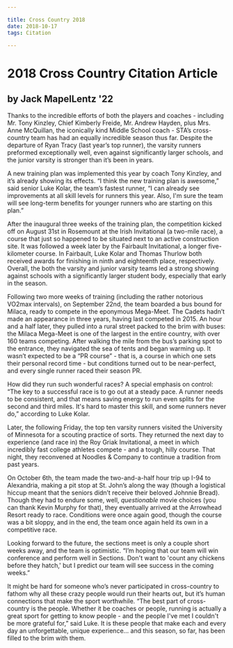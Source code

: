 ```yaml
---

title: Cross Country 2018
date: 2018-10-17
tags: Citation

---
```


# 2018 Cross Country Citation Article

## by Jack MapelLentz '22

Thanks to the incredible efforts of both the players and coaches - including Mr. Tony Kinzley, Chief Kimberly Freide, Mr. Andrew Hayden, plus Mrs. Anne McQuillan, the iconically kind Middle School coach - STA’s cross-country team has had an equally incredible season thus far. Despite the departure of Ryan Tracy (last year’s top runner), the varsity runners preformed exceptionally well, even against significantly larger schools, and the junior varsity is stronger than it’s been in years.

A new training plan was implemented this year by coach Tony Kinzley, and it’s already showing its effects. “I think the new training plan is awesome,” said senior Luke Kolar, the team’s fastest runner, “I can already see improvements at all skill levels for runners this year. Also, I'm sure the team will see long-term benefits for younger runners who are starting on this plan.”

After the inaugural three weeks of the training plan, the competition kicked off on August 31st in Rosemount at the Irish Invitational (a two-mile race), a course that just so happened to be situated next to an active construction site. It was followed a week later by the Fairbault Invitational, a longer five-kilometer course. In Fairbault, Luke Kolar and Thomas Thurlow both received awards for finishing in ninth and eighteenth place, respectively. Overall, the both the varsity and junior varsity teams led a strong showing against schools with a significantly larger student body, especially that early in the season.

Following two more weeks of training (including the rather notorious VO2max intervals), on September 22nd, the team boarded a bus bound for Milaca, ready to compete in the eponymous Mega-Meet. The Cadets hadn’t made an appearance in three years, having last competed in 2015. An hour and a half later, they pulled into a rural street packed to the brim with buses: the Milaca Mega-Meet is one of the largest in the entire country, with over 160 teams competing. After walking the mile from the bus’s parking spot to the entrance, they navigated the sea of tents and began warming up. It wasn’t expected to be a “PR course” - that is, a course in which one sets their personal record time - but conditions turned out to be near-perfect, and every single runner raced their season PR.

How did they run such wonderful races? A special emphasis on control: “The key to a successful race is to go out at a steady pace. A runner needs to be consistent, and that means saving energy to run even splits for the second and third miles. It's hard to master this skill, and some runners never do,” according to Luke Kolar.

Later, the following Friday, the top ten varsity runners visited the University of Minnesota for a scouting practice of sorts. They returned the next day to experience (and race in) the Roy Griak Invitational, a meet in which incredibly fast college athletes compete - and a tough, hilly course. That night, they reconvened at Noodles & Company to continue a tradition from past years.

On October 6th, the team made the two-and-a-half hour trip up I-94 to Alexandria, making a pit stop at St. John’s along the way (though a logistical hiccup meant that the seniors didn’t receive their beloved Johnnie Bread). Though they had to endure some, well, *questionable* movie choices (you can thank Kevin Murphy for that), they eventually arrived at the Arrowhead Resort ready to race. Conditions were once again good, though the course was a bit sloppy, and in the end, the team once again held its own in a competitive race.



Looking forward to the future, the sections meet is only a couple short weeks away, and the team is optimistic. “I’m hoping that our team will win conference and perform well in Sections. Don't want to 'count any chickens before they hatch,' but I predict our team will see success in the coming weeks.”

It might be hard for someone who’s never participated in cross-country to fathom why all these crazy people would run their hearts out, but it’s human connections that make the sport worthwhile. “The best part of cross-country is the people. Whether it be coaches or people, running is actually a great sport for getting to know people - and the people I've met I couldn't be more grateful for,” said Luke. It is these people that make each and every day an unforgettable, unique experience… and this season, so far, has been filled to the brim with them.
